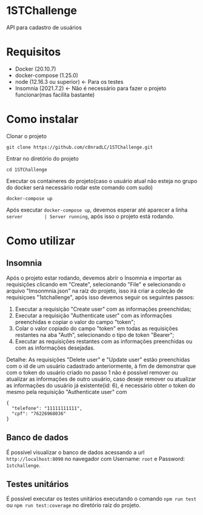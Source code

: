 # 1STChallenge
API para cadastro de usuários 

# Requisitos
* Docker (20.10.7)
* docker-compose (1.25.0)
* node (12.16.3 ou superior) <- Para os testes
* Insomnia (2021.7.2) <- Não é necessário para fazer o projeto funcionar(mas facilita bastante)

# Como instalar
Clonar o projeto
```
git clone https://github.com/c0nradLC/1STChallenge.git
```

Entrar no diretório do projeto
```
cd 1STChallenge
```

Executar os containeres do projeto(caso o usuário atual não esteja no grupo do docker será necessário rodar este comando com sudo)
```
docker-compose up
```
Após executar ```docker-compose up```, devemos esperar até aparecer a linha ```server        | Server running```, após isso o projeto está rodando.

# Como utilizar
## Insomnia
Após o projeto estar rodando, devemos abrir o Insomnia e importar as requisições clicando em "Create", selecionando "File" e selecionando o arquivo "Imsonmnia.json"
na raíz do projeto, isso irá criar a coleção de requisiçoes "1stchallenge", após isso devemos seguir os seguintes passos:

1. Executar a requisição "Create user" com as informações preenchidas;
2. Executar a requisição "Authenticate user" com as informações preenchidas e copiar o valor do campo "token";
3. Colar o valor copiado do campo "token" em todas as requisições restantes na aba "Auth", selecionando o tipo de token "Bearer";
4. Executar as requisições restantes com as informações preenchidas ou com as informações desejadas.

Detalhe: As requisições "Delete user" e "Update user" estão preenchidas com o id de um usuário cadastrado anteriormente, à fim de demonstrar que com o token do usuário criado no passo 1 não é possível remover ou atualizar as informações de outro usuário, caso deseje remover ou atualizar as informações do usuário já existente(id: 6), é necessário obter o token do mesmo pela requisição "Authenticate user" com
```
{
  "telefone": "11111111111",
  "cpf": "76226968036"
}
```

## Banco de dados
É possível visualizar o banco de dados acessando a url ```http://localhost:8090``` no navegador com Username: ```root``` e Password: ```1stchallenge```.

## Testes unitários
É possível executar os testes unitários executando o comando ```npm run test``` ou ```npm run test:coverage``` no diretório raíz do projeto.

